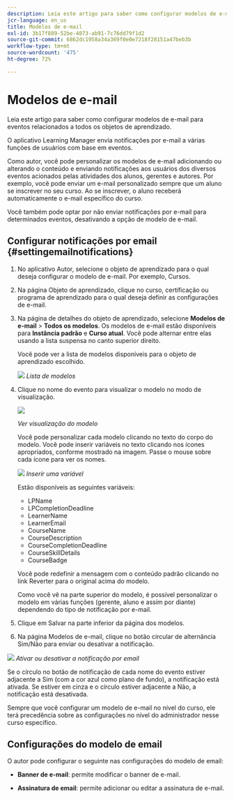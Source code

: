 ```yaml
---
description: Leia este artigo para saber como configurar modelos de e-mail para eventos relacionados a todos os objetos de aprendizado.
jcr-language: en_us
title: Modelos de e-mail
exl-id: 3b17f889-52be-4073-ab91-7c76dd79f1d2
source-git-commit: 6862dc1958a34a369f0e0e7218f28151a47beb3b
workflow-type: tm+mt
source-wordcount: '475'
ht-degree: 72%

---
```


# Modelos de e-mail

Leia este artigo para saber como configurar modelos de e-mail para eventos relacionados a todos os objetos de aprendizado.

O aplicativo Learning Manager envia notificações por e-mail a várias funções de usuários com base em eventos.

Como autor, você pode personalizar os modelos de e-mail adicionando ou alterando o conteúdo e enviando notificações aos usuários dos diversos eventos acionados pelas atividades dos alunos, gerentes e autores. Por exemplo, você pode enviar um e-mail personalizado sempre que um aluno se inscrever no seu curso. Ao se inscrever, o aluno receberá automaticamente o e-mail específico do curso.

Você também pode optar por não enviar notificações por e-mail para determinados eventos, desativando a opção de modelo de e-mail.

## Configurar notificações por email {#settingemailnotifications}

1. No aplicativo Autor, selecione o objeto de aprendizado para o qual deseja configurar o modelo de e-mail. Por exemplo, Cursos.

1. Na página Objeto de aprendizado, clique no curso, certificação ou programa de aprendizado para o qual deseja definir as configurações de e-mail.

1. Na página de detalhes do objeto de aprendizado, selecione **Modelos de e-mail** > **Todos os modelos**. Os modelos de e-mail estão disponíveis para **Instância padrão** e **Curso atual**. Você pode alternar entre elas usando a lista suspensa no canto superior direito.

   Você pode ver a lista de modelos disponíveis para o objeto de aprendizado escolhido.

   ![](assets/email-templates-forlearningprograms.png)
   *Lista de modelos*

1. Clique no nome do evento para visualizar o modelo no modo de visualização.

   ![](assets/preview-the-emailtemplateforyourlearningobject.png)

   *Ver visualização do modelo*

   Você pode personalizar cada modelo clicando no texto do corpo do modelo. Você pode inserir variáveis no texto clicando nos ícones apropriados, conforme mostrado na imagem. Passe o mouse sobre cada ícone para ver os nomes.

   ![](assets/insert-variable.png)
   *Inserir uma variável*

   Estão disponíveis as seguintes variáveis:

   * LPName
   * LPCompletionDeadline
   * LearnerName
   * LearnerEmail
   * CourseName
   * CourseDescription
   * CourseCompletionDeadline
   * CourseSkillDetails
   * CourseBadge

   Você pode redefinir a mensagem com o conteúdo padrão clicando no link Reverter para o original acima do modelo.

   Como você vê na parte superior do modelo, é possível personalizar o modelo em várias funções (gerente, aluno e assim por diante) dependendo do tipo de notificação por e-mail.

1. Clique em Salvar na parte inferior da página dos modelos.
1. Na página Modelos de e-mail, clique no botão circular de alternância Sim/Não para enviar ou desativar a notificação.

![](assets/email-notification-e1437624109719.png)
*Ativar ou desativar a notificação por email*

Se o círculo no botão de notificação de cada nome do evento estiver adjacente a Sim (com a cor azul como plano de fundo), a notificação está ativada. Se estiver em cinza e o círculo estiver adjacente a Não, a notificação está desativada.

Sempre que você configurar um modelo de e-mail no nível do curso, ele terá precedência sobre as configurações no nível do administrador nesse curso específico.

## Configurações do modelo de email

O autor pode configurar o seguinte nas configurações do modelo de email:

* **Banner de e-mail**: permite modificar o banner de e-mail.

* **Assinatura de email**: permite adicionar ou editar a assinatura de e-mail.
